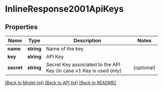 # InlineResponse2001ApiKeys

## Properties
Name | Type | Description | Notes
------------ | ------------- | ------------- | -------------
**name** | **string** | Name of the key | 
**key** | **string** | API Key | 
**secret** | **string** | Secret Key associated to the API Key (in case v1 Key is used only) | [optional] 

[[Back to Model list]](../README.md#documentation-for-models) [[Back to API list]](../README.md#documentation-for-api-endpoints) [[Back to README]](../README.md)


